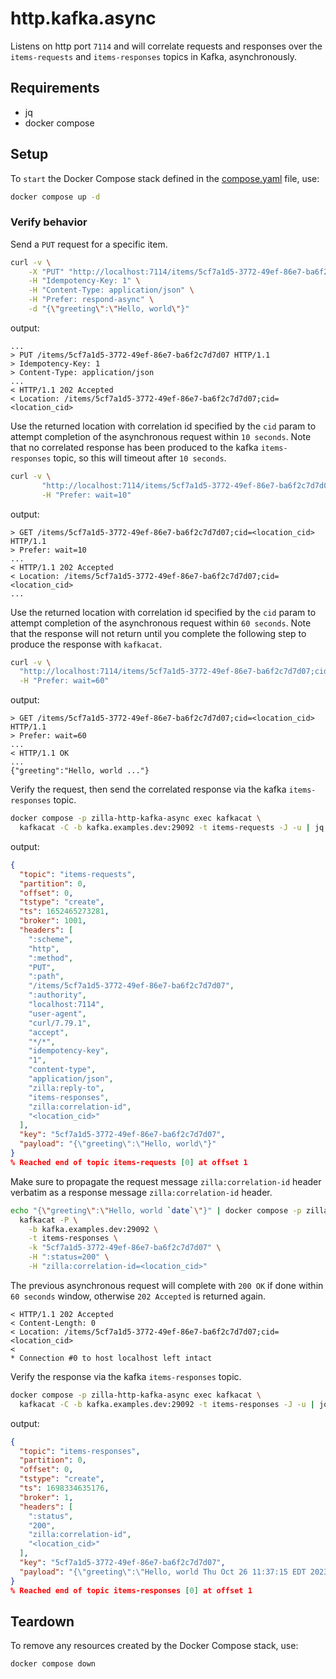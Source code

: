 # http.kafka.async

Listens on http port `7114` and will correlate requests and responses over the `items-requests`
and `items-responses` topics in Kafka, asynchronously.

## Requirements

- jq
- docker compose

## Setup

To `start` the Docker Compose stack defined in the [compose.yaml](compose.yaml) file, use:

```bash
docker compose up -d
```

### Verify behavior

Send a `PUT` request for a specific item.

```bash
curl -v \
    -X "PUT" "http://localhost:7114/items/5cf7a1d5-3772-49ef-86e7-ba6f2c7d7d07" \
    -H "Idempotency-Key: 1" \
    -H "Content-Type: application/json" \
    -H "Prefer: respond-async" \
    -d "{\"greeting\":\"Hello, world\"}"
```

output:

```text
...
> PUT /items/5cf7a1d5-3772-49ef-86e7-ba6f2c7d7d07 HTTP/1.1
> Idempotency-Key: 1
> Content-Type: application/json
...
< HTTP/1.1 202 Accepted
< Location: /items/5cf7a1d5-3772-49ef-86e7-ba6f2c7d7d07;cid=<location_cid>
```

Use the returned location with correlation id specified by the `cid` param to attempt completion of the asynchronous request within `10 seconds`.
Note that no correlated response has been produced to the kafka `items-responses` topic, so this will timeout after `10 seconds`.

```bash
curl -v \
       "http://localhost:7114/items/5cf7a1d5-3772-49ef-86e7-ba6f2c7d7d07;cid=<location_cid>" \
       -H "Prefer: wait=10"
```

output:

```text
> GET /items/5cf7a1d5-3772-49ef-86e7-ba6f2c7d7d07;cid=<location_cid> HTTP/1.1
> Prefer: wait=10
...
< HTTP/1.1 202 Accepted
< Location: /items/5cf7a1d5-3772-49ef-86e7-ba6f2c7d7d07;cid=<location_cid>
...
```

Use the returned location with correlation id specified by the `cid` param to attempt completion of the asynchronous request within `60 seconds`.
Note that the response will not return until you complete the following step to produce the response with `kafkacat`.

```bash
curl -v \
  "http://localhost:7114/items/5cf7a1d5-3772-49ef-86e7-ba6f2c7d7d07;cid=<location_cid>" \
  -H "Prefer: wait=60"
```

output:

```text
> GET /items/5cf7a1d5-3772-49ef-86e7-ba6f2c7d7d07;cid=<location_cid> HTTP/1.1
> Prefer: wait=60
...
< HTTP/1.1 OK
...
{"greeting":"Hello, world ..."}
```

Verify the request, then send the correlated response via the kafka `items-responses` topic.

```bash
docker compose -p zilla-http-kafka-async exec kafkacat \
  kafkacat -C -b kafka.examples.dev:29092 -t items-requests -J -u | jq .
```

output:

```json
{
  "topic": "items-requests",
  "partition": 0,
  "offset": 0,
  "tstype": "create",
  "ts": 1652465273281,
  "broker": 1001,
  "headers": [
    ":scheme",
    "http",
    ":method",
    "PUT",
    ":path",
    "/items/5cf7a1d5-3772-49ef-86e7-ba6f2c7d7d07",
    ":authority",
    "localhost:7114",
    "user-agent",
    "curl/7.79.1",
    "accept",
    "*/*",
    "idempotency-key",
    "1",
    "content-type",
    "application/json",
    "zilla:reply-to",
    "items-responses",
    "zilla:correlation-id",
    "<location_cid>"
  ],
  "key": "5cf7a1d5-3772-49ef-86e7-ba6f2c7d7d07",
  "payload": "{\"greeting\":\"Hello, world\"}"
}
% Reached end of topic items-requests [0] at offset 1
```

Make sure to propagate the request message `zilla:correlation-id` header verbatim as a response message `zilla:correlation-id` header.

```bash
echo "{\"greeting\":\"Hello, world `date`\"}" | docker compose -p zilla-http-kafka-async exec -T kafkacat \
  kafkacat -P \
    -b kafka.examples.dev:29092 \
    -t items-responses \
    -k "5cf7a1d5-3772-49ef-86e7-ba6f2c7d7d07" \
    -H ":status=200" \
    -H "zilla:correlation-id=<location_cid>"
```

The previous asynchronous request will complete with `200 OK` if done within `60 seconds` window, otherwise `202 Accepted` is returned again.

```text
< HTTP/1.1 202 Accepted
< Content-Length: 0
< Location: /items/5cf7a1d5-3772-49ef-86e7-ba6f2c7d7d07;cid=<location_cid>
<
* Connection #0 to host localhost left intact
```

Verify the response via the kafka `items-responses` topic.

```bash
docker compose -p zilla-http-kafka-async exec kafkacat \
  kafkacat -C -b kafka.examples.dev:29092 -t items-responses -J -u | jq .
```

output:

```json
{
  "topic": "items-responses",
  "partition": 0,
  "offset": 0,
  "tstype": "create",
  "ts": 1698334635176,
  "broker": 1,
  "headers": [
    ":status",
    "200",
    "zilla:correlation-id",
    "<location_cid>"
  ],
  "key": "5cf7a1d5-3772-49ef-86e7-ba6f2c7d7d07",
  "payload": "{\"greeting\":\"Hello, world Thu Oct 26 11:37:15 EDT 2023\"}"
}
% Reached end of topic items-responses [0] at offset 1
```

## Teardown

To remove any resources created by the Docker Compose stack, use:

```bash
docker compose down
```

